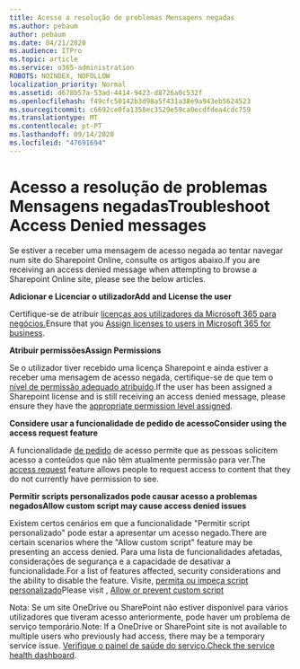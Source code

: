 ```yaml
---
title: Acesso a resolução de problemas Mensagens negadas
ms.author: pebaum
author: pebaum
ms.date: 04/21/2020
ms.audience: ITPro
ms.topic: article
ms.service: o365-administration
ROBOTS: NOINDEX, NOFOLLOW
localization_priority: Normal
ms.assetid: d678b57a-53ad-4414-9423-d8726a0c532f
ms.openlocfilehash: f49cfc50142b3d98a5f431a38e9a943eb5624523
ms.sourcegitcommit: c6692ce0fa1358ec3529e59ca0ecdfdea4cdc759
ms.translationtype: MT
ms.contentlocale: pt-PT
ms.lasthandoff: 09/14/2020
ms.locfileid: "47691694"
---
```

# <a name="troubleshoot-access-denied-messages"></a><span data-ttu-id="420a4-102">Acesso a resolução de problemas Mensagens negadas</span><span class="sxs-lookup"><span data-stu-id="420a4-102">Troubleshoot Access Denied messages</span></span>

<span data-ttu-id="420a4-103">Se estiver a receber uma mensagem de acesso negada ao tentar navegar num site do Sharepoint Online, consulte os artigos abaixo.</span><span class="sxs-lookup"><span data-stu-id="420a4-103">If you are receiving an access denied message when attempting to browse a Sharepoint Online site, please see the below articles.</span></span>

<span data-ttu-id="420a4-104">**Adicionar e Licenciar o utilizador**</span><span class="sxs-lookup"><span data-stu-id="420a4-104">**Add and License the user**</span></span>

<span data-ttu-id="420a4-105">Certifique-se de atribuir [licenças aos utilizadores da Microsoft 365 para negócios.](https://docs.microsoft.com/microsoft-365/admin/add-users/add-users)</span><span class="sxs-lookup"><span data-stu-id="420a4-105">Ensure that you [Assign licenses to users in Microsoft 365 for business](https://docs.microsoft.com/microsoft-365/admin/add-users/add-users).</span></span>

<span data-ttu-id="420a4-106">**Atribuir permissões**</span><span class="sxs-lookup"><span data-stu-id="420a4-106">**Assign Permissions**</span></span>

<span data-ttu-id="420a4-107">Se o utilizador tiver recebido uma licença Sharepoint e ainda estiver a receber uma mensagem de acesso negada, certifique-se de que tem o [nível de permissão adequado atribuído](https://docs.microsoft.com/sharepoint/understanding-permission-levels).</span><span class="sxs-lookup"><span data-stu-id="420a4-107">If the user has been assigned a Sharepoint license and is still receiving an access denied message, please ensure they have the [appropriate permission level assigned](https://docs.microsoft.com/sharepoint/understanding-permission-levels).</span></span>

<span data-ttu-id="420a4-108">**Considere usar a funcionalidade de pedido de acesso**</span><span class="sxs-lookup"><span data-stu-id="420a4-108">**Consider using the access request feature**</span></span>

<span data-ttu-id="420a4-109">A funcionalidade [de pedido](https://support.office.com/article/Set-up-and-manage-access-requests-94B26E0B-2822-49D4-929A-8455698654B3) de acesso permite que as pessoas solicitem acesso a conteúdos que não têm atualmente permissão para ver.</span><span class="sxs-lookup"><span data-stu-id="420a4-109">The [access request](https://support.office.com/article/Set-up-and-manage-access-requests-94B26E0B-2822-49D4-929A-8455698654B3) feature allows people to request access to content that they do not currently have permission to see.</span></span> 

<span data-ttu-id="420a4-110">**Permitir scripts personalizados pode causar acesso a problemas negados**</span><span class="sxs-lookup"><span data-stu-id="420a4-110">**Allow custom script may cause access denied issues**</span></span>

<span data-ttu-id="420a4-111">Existem certos cenários em que a funcionalidade "Permitir script personalizado" pode estar a apresentar um acesso negado.</span><span class="sxs-lookup"><span data-stu-id="420a4-111">There are certain scenarios where the "Allow custom script" feature may be presenting an access denied.</span></span> <span data-ttu-id="420a4-112">Para uma lista de funcionalidades afetadas, considerações de segurança e a capacidade de desativar a funcionalidade.</span><span class="sxs-lookup"><span data-stu-id="420a4-112">For a list of features affected, security considerations and the ability to disable the feature.</span></span> <span data-ttu-id="420a4-113">Visite, [permita ou impeça script personalizado](https://docs.microsoft.com/sharepoint/allow-or-prevent-custom-script)</span><span class="sxs-lookup"><span data-stu-id="420a4-113">Please visit , [Allow or prevent custom script](https://docs.microsoft.com/sharepoint/allow-or-prevent-custom-script)</span></span>

<span data-ttu-id="420a4-114">Nota: Se um site OneDrive ou SharePoint não estiver disponível para vários utilizadores que tiveram acesso anteriormente, pode haver um problema de serviço temporário.</span><span class="sxs-lookup"><span data-stu-id="420a4-114">Note: If a OneDrive or SharePoint site is not available to multiple users who previously had access, there may be a temporary service issue.</span></span> <span data-ttu-id="420a4-115">[Verifique o painel de saúde do serviço.](https://portal.office.com/adminportal/home#/servicehealth)</span><span class="sxs-lookup"><span data-stu-id="420a4-115">[Check the service health dashboard](https://portal.office.com/adminportal/home#/servicehealth).</span></span>


  

